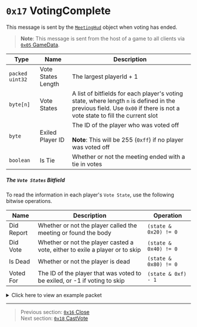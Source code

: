 # `0x17` VotingComplete

This message is sent by the [`MeetingHud`](../05_innernetobject_types/01_meetinghud.md) object when voting has ended.

> **Note**: This message is sent from the host of a game to all clients via [`0x05` GameData](../02_root_message_types/05_gamedata.md).

| Type | Name | Description |
| --- | --- | --- |
| `packed uint32` | Vote States Length | The largest playerId + 1 |
| `byte[n]` | Vote States | A list of bitfields for each player's voting state, where length `n` is defined in the previous field. Use `0x00` if there is not a vote state to fill the current slot |
| `byte` | Exiled Player ID | The ID of the player who was voted off<br><br>**Note**: This will be 255 (`0xff`) if no player was voted off |
| `boolean` | Is Tie | Whether or not the meeting ended with a tie in votes |

##### The `Vote States` Bitfield

To read the information in each player's `Vote State`, use the following bitwise operations.

| Name | Description | Operation |
| --- | --- | --- |
| Did Report | Whether or not the player called the meeting or found the body | `(state & 0x20) != 0` |
| Did Vote | Whether or not the player casted a vote, either to exile a player or to skip | `(state & 0x40) != 0` |
| Is Dead | Whether or not the player is dead | `(state & 0x80) != 0` |
| Voted For | The ID of the player that was voted to be exiled, or -1 if voting to skip | `(state & 0xf) - 1` |

<details>
    <summary>Click here to view an example packet</summary>

```
01                # Reliable packet
00ab              # Nonce
170005            # Hazel message (tag of 0x05 = GameData)
    d3503f8a      # Game ID: -1975562029 (REDSUS)
    100002        # Hazel message (tag of 0x02 = RPC)
        d801      # Sender (MeetingHud) Net ID: 216
        17        # RPC Call ID: 23 (VotingComplete)
        0a        # Vote States Length: 10
            4a    # Vote States[0]: player 0 voted to exile player 9
            4a    # Vote States[1]: player 1 voted to exile player 9
            6a    # Vote States[2]: player 2 called the meeting/found the body, and voted to exile player 9
            4a    # Vote States[3]: player 3 voted to exile player 9
            4a    # Vote States[4]: player 4 voted to exile player 9
            4a    # Vote States[5]: player 5 voted to exile player 9
            4a    # Vote States[6]: player 6 voted to exile player 9
            81    # Vote States[7]: player 7 is dead
            4a    # Vote States[8]: player 8 voted to exile player 9
            43    # Vote States[9]: player 9 voted to exile player 2
        09        # Exiled Player ID: 9
        00        # Is Tie: False
```
</details>

---

> Previous section: [`0x16` Close](22_close.md)<br>
> Next section: [`0x18` CastVote](24_castvote.md)
